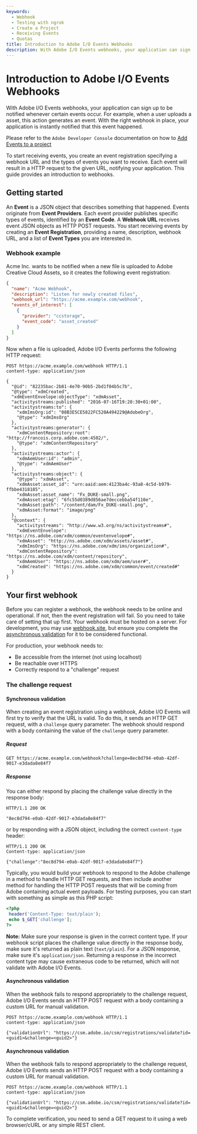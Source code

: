 ```yaml
---
keywords:
  - Webhook
  - Testing with ngrok
  - Create a Project
  - Receiving Events
  - Quotas
title: Introduction to Adobe I/O Events Webhooks
description: With Adobe I/O Events webhooks, your application can sign up to be notified whenever certain events occur. For example, when a user uploads a asset, this action generates an event. With the right webhook in place, your application is instantly notified that this event happened.
---
```



# Introduction to Adobe I/O Events Webhooks

With Adobe I/O Events webhooks, your application can sign up to be notified whenever certain events occur.
For example, when a user uploads a asset, this action generates an event.
With the right webhook in place, your application is instantly notified that this event happened.

Please refer to the `Adobe Developer Console` documentation on how to [Add Events to a project](https://developer.adobe.com/developer-console/docs/guides/services/services-add-event/)

To start receiving events, you create an event registration specifying a webhook URL and the types of events you want to receive. Each event will result in a HTTP request to the given URL, notifying your application. This guide provides an introduction to webhooks.

## Getting started

An **Event** is a JSON object that describes something that happened. Events originate from **Event Providers**. Each event provider publishes specific types of events, identified by an **Event Code**. A **Webhook URL** receives event JSON objects as HTTP POST requests. You start receiving events by creating an **Event Registration**, providing a name, description, webhook URL, and a list of **Event Types** you are interested in.

### Webhook example

Acme Inc. wants to be notified when a new file is uploaded to Adobe Creative Cloud Assets, so it creates the following event registration:

```json
{
  "name": "Acme Webhook",
  "description": "Listen for newly created files",
  "webhook_url": "https://acme.example.com/webhook",
  "events_of_interest": [
    {
      "provider": "ccstorage", 
      "event_code": "asset_created"
    }
  ]
}
```
Now when a file is uploaded, Adobe I/O Events performs the following HTTP request:

```http
POST https://acme.example.com/webhook HTTP/1.1
content-type: application/json

{
  "@id": "82235bac-2b81-4e70-90b5-2bd1f04b5c7b",
  "@type": "xdmCreated",
  "xdmEventEnvelope:objectType": "xdmAsset",
  "activitystreams:published": "2016-07-16T19:20:30+01:00",
  "activitystreams:to": {
    "xdmImsOrg:id": "08B3E5CE5822FC520A494229@AdobeOrg",
    "@type": "xdmImsOrg"
  },
  "activitystreams:generator": {
    "xdmContentRepository:root": "http://francois.corp.adobe.com:4502/",
    "@type": "xdmContentRepository"
  },
  "activitystreams:actor": {
    "xdmAemUser:id": "admin",
    "@type": "xdmAemUser"
  },
  "activitystreams:object": {
    "@type": "xdmAsset",
    "xdmAsset:asset_id": "urn:aaid:aem:4123ba4c-93a8-4c5d-b979-ffbbe4318185",
    "xdmAsset:asset_name": "Fx_DUKE-small.png",
    "xdmAsset:etag": "6fc55d0389d856ae7deccebba54f110e",
    "xdmAsset:path": "/content/dam/Fx_DUKE-small.png",
    "xdmAsset:format": "image/png"
  },
  "@context": {
    "activitystreams": "http://www.w3.org/ns/activitystreams#",
    "xdmEventEnvelope": "https://ns.adobe.com/xdm/common/eventenvelope#",
    "xdmAsset": "http://ns.adobe.com/xdm/assets/asset#",
    "xdmImsOrg": "https://ns.adobe.com/xdm/ims/organization#",
    "xdmContentRepository": "https://ns.adobe.com/xdm/content/repository",
    "xdmAemUser": "https://ns.adobe.com/xdm/aem/user#",
    "xdmCreated": "https://ns.adobe.com/xdm/common/event/created#"
  }
}
```

## Your first webhook

Before you can register a webhook, the webhook needs to be online and operational. If not, then the event registration will fail. So you need to take care of setting that up first. Your webhook must be hosted on a server. For development, you may use [webhook.site](https://webhook.site), but ensure you complete the [asynchronous validation](#asynchronous-validation) for it to be considered functional.

For production, your webhook needs to:

- Be accessible from the internet (not using localhost)
- Be reachable over HTTPS
- Correctly respond to a "challenge" request

### The challenge request

#### Synchronous validation

When creating an event registration using a webhook, Adobe I/O Events will first try to verify that the URL is valid. To do this, it sends an HTTP GET request, with a `challenge` query parameter. The webhook should respond with a body containing the value of the `challenge` query parameter.

##### Request

```http
GET https://acme.example.com/webhook?challenge=8ec8d794-e0ab-42df-9017-e3dada8e84f7
```

##### Response

You can either respond by placing the challenge value directly in the response body:

```http
HTTP/1.1 200 OK

"8ec8d794-e0ab-42df-9017-e3dada8e84f7"
```

or by responding with a JSON object, including the correct `content-type` header:

```http
HTTP/1.1 200 OK
Content-type: application/json

{"challenge":"8ec8d794-e0ab-42df-9017-e3dada8e84f7"}
```

Typically, you would build your webhook to respond to the Adobe challenge in a method to handle HTTP GET requests, and then include another method for handling the HTTP POST requests that will be coming from Adobe containing actual event payloads. For testing purposes, you can start with something as simple as this PHP script:

```php
<?php
 header('Content-Type: text/plain');
 echo $_GET['challenge']; 
?>
```

**Note:** Make sure your response is given in the correct content type. If your webhook script places the challenge value directly in the response body, make sure it's returned as plain text (`text/plain`). For a JSON response, make sure it's `application/json`. Returning a response in the incorrect content type may cause extraneous code to be returned, which will not validate with Adobe I/O Events.

#### Asynchronous validation

When the webhook fails to respond appropriately to the challenge request, Adobe I/O Events sends an HTTP POST request with a body containing a custom URL for manual validation.

```http
POST https://acme.example.com/webhook HTTP/1.1
content-type: application/json

{"validationUrl": "https://csm.adobe.io/csm/registrations/validate?id=<guid1>&challenge=<guid2>"}
```

#### Asynchronous validation

When the webhook fails to respond appropriately to the challenge request, Adobe I/O Events sends an HTTP POST request with a body containing a custom URL for manual validation.

```http
POST https://acme.example.com/webhook HTTP/1.1
content-type: application/json

{"validationUrl": "https://csm.adobe.io/csm/registrations/validate?id=<guid1>&challenge=<guid2>"}
```

To complete verification, you need to send a GET request to it using a web browser/cURL or any simple REST client.